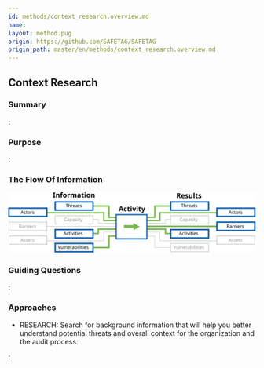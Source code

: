 ```yaml
---
id: methods/context_research.overview.md
name: 
layout: method.pug
origin: https://github.com/SAFETAG/SAFETAG
origin_path: master/en/methods/context_research.overview.md
---
```

## Context Research

### Summary

:[](../methods/context_research/summary.md)
### Purpose

:[](../methods/context_research/purpose.md)
### The Flow Of Information

![Context Research Information Flow](images/info_flows/context_research.svg)

### Guiding Questions

:[](../methods/context_research/guiding_questions.md)
### Approaches

* RESEARCH: Search for background information that will help you better understand potential threats and overall context for the organization and the audit process.

:[](../references/footnotes.md)

